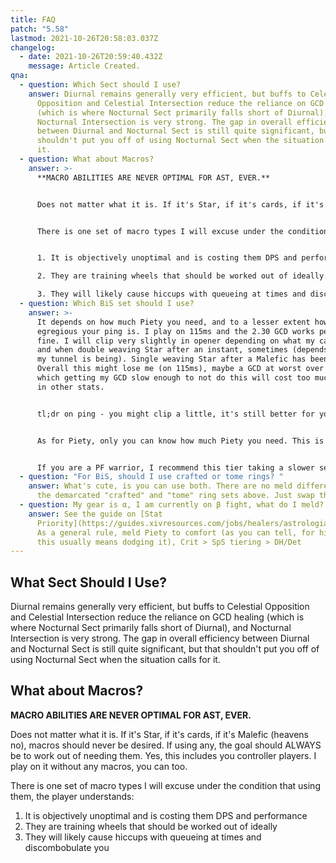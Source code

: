 ```yaml
---
title: FAQ
patch: "5.58"
lastmod: 2021-10-26T20:58:03.037Z
changelog:
  - date: 2021-10-26T20:59:40.432Z
    message: Article Created.
qna:
  - question: Which Sect should I use?
    answer: Diurnal remains generally very efficient, but buffs to Celestial
      Opposition and Celestial Intersection reduce the reliance on GCD healing
      (which is where Nocturnal Sect primarily falls short of Diurnal), and
      Nocturnal Intersection is very strong. The gap in overall efficiency
      between Diurnal and Nocturnal Sect is still quite significant, but that
      shouldn't put you off of using Nocturnal Sect when the situation calls for
      it.
  - question: What about Macros?
    answer: >-
      **MACRO ABILITIES ARE NEVER OPTIMAL FOR AST, EVER.**


      Does not matter what it is. If it's Star, if it's cards, if it's Malefic (heavens no), macros should never be desired. If using any, the goal should ALWAYS be to work out of needing them. Yes, this includes you controller players. I play on it without any macros, you can too.


      There is one set of macro types I will excuse under the condition that using them, the player understands:


      1. It is objectively unoptimal and is costing them DPS and performance.

      2. They are training wheels that should be worked out of ideally.

      3. They will likely cause hiccups with queueing at times and discombobulate you.
  - question: Which BiS set should I use?
    answer: >-
      It depends on how much Piety you need, and to a lesser extent how
      egregious your ping is. I play on 115ms and the 2.30 GCD works perfectly
      fine. I will clip very slightly in opener depending on what my cards do,
      and when double weaving Star after an instant, sometimes (depends how nice
      my tunnel is being). Single weaving Star after a Malefic has been fine.
      Overall this might lose me (on 115ms), maybe a GCD at worst over a fight,
      which getting my GCD slow enough to not do this will cost too much damage
      in other stats.


      tl;dr on ping - you might clip a little, it's still better for your damage than alternatives


      As for Piety, only you can know how much Piety you need. This is completely individual and dependent. For reference, the Max Damage Set works for my group in weeklies. I just bring Ethers since if a run goes South, my damage is already suboptimal so I might as well pop an Ether when my Pot CD is back up.


      If you are a PF warrior, I recommend this tier taking a slower set with more Piety, unlike last tier.
  - question: "For BiS, should I use crafted or tome rings? "
    answer: What's cute, is you can use both. There are no meld differences between
      the demarcated "crafted" and "tome" ring sets above. Just swap the ring.
  - question: My gear is α, I am currently on β fight, what do I meld?
    answer: See the guide on [Stat
      Priority](https://guides.xivresources.com/jobs/healers/astrologian/stats-and-materia/)!
      As a general rule, meld Piety to comfort (as you can tell, for high damage
      this usually means dodging it), Crit > SpS tiering > DH/Det
---
```

## What Sect Should I Use?

Diurnal remains generally very efficient, but buffs to Celestial Opposition and Celestial Intersection reduce the reliance on GCD healing (which is where Nocturnal Sect primarily falls short of Diurnal), and Nocturnal Intersection is very strong. The gap in overall efficiency between Diurnal and Nocturnal Sect is still quite significant, but that shouldn't put you off of using Nocturnal Sect when the situation calls for it.

## What about Macros?

**MACRO ABILITIES ARE NEVER OPTIMAL FOR AST, EVER.**

Does not matter what it is. If it's Star, if it's cards, if it's Malefic (heavens no), macros should never be desired. If using any, the goal should ALWAYS be to work out of needing them. Yes, this includes you controller players. I play on it without any macros, you can too.

There is one set of macro types I will excuse under the condition that using them, the player understands:

1. It is objectively unoptimal and is costing them DPS and performance
2. They are training wheels that should be worked out of ideally
3. They will likely cause hiccups with queueing at times and discombobulate you